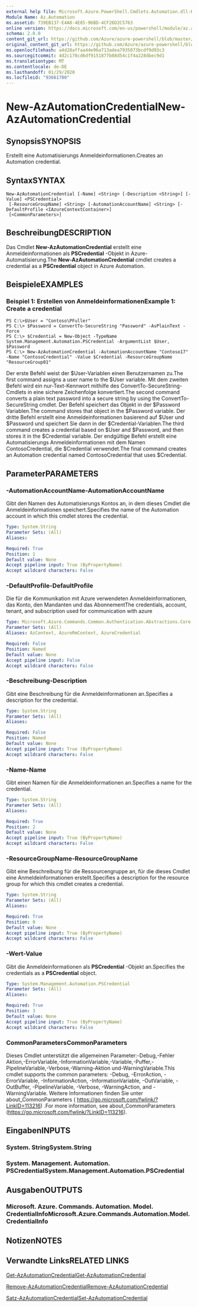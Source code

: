 ```yaml
---
external help file: Microsoft.Azure.PowerShell.Cmdlets.Automation.dll-Help.xml
Module Name: Az.Automation
ms.assetid: 739EB137-E4A8-4E85-96BD-4CF26D2C5763
online version: https://docs.microsoft.com/en-us/powershell/module/az.automation/new-azautomationcredential
schema: 2.0.0
content_git_url: https://github.com/Azure/azure-powershell/blob/master/src/Automation/Automation/help/New-AzAutomationCredential.md
original_content_git_url: https://github.com/Azure/azure-powershell/blob/master/src/Automation/Automation/help/New-AzAutomationCredential.md
ms.openlocfilehash: a4d28affaa44e96a713adea7935073bcdf9d93c3
ms.sourcegitcommit: 4d2c178cd6df9151877b08d54c1f4a228dbec9d1
ms.translationtype: MT
ms.contentlocale: de-DE
ms.lasthandoff: 01/29/2020
ms.locfileid: "93661780"
---
```

# <span data-ttu-id="9175e-101">New-AzAutomationCredential</span><span class="sxs-lookup"><span data-stu-id="9175e-101">New-AzAutomationCredential</span></span>

## <span data-ttu-id="9175e-102">Synopsis</span><span class="sxs-lookup"><span data-stu-id="9175e-102">SYNOPSIS</span></span>
<span data-ttu-id="9175e-103">Erstellt eine Automatisierungs Anmeldeinformationen.</span><span class="sxs-lookup"><span data-stu-id="9175e-103">Creates an Automation credential.</span></span>

## <span data-ttu-id="9175e-104">Syntax</span><span class="sxs-lookup"><span data-stu-id="9175e-104">SYNTAX</span></span>

```
New-AzAutomationCredential [-Name] <String> [-Description <String>] [-Value] <PSCredential>
 [-ResourceGroupName] <String> [-AutomationAccountName] <String> [-DefaultProfile <IAzureContextContainer>]
 [<CommonParameters>]
```

## <span data-ttu-id="9175e-105">Beschreibung</span><span class="sxs-lookup"><span data-stu-id="9175e-105">DESCRIPTION</span></span>
<span data-ttu-id="9175e-106">Das Cmdlet **New-AzAutomationCredential** erstellt eine Anmeldeinformationen als **PSCredential** -Objekt in Azure-Automatisierung.</span><span class="sxs-lookup"><span data-stu-id="9175e-106">The **New-AzAutomationCredential** cmdlet creates a credential as a **PSCredential** object in Azure Automation.</span></span>

## <span data-ttu-id="9175e-107">Beispiele</span><span class="sxs-lookup"><span data-stu-id="9175e-107">EXAMPLES</span></span>

### <span data-ttu-id="9175e-108">Beispiel 1: Erstellen von Anmeldeinformationen</span><span class="sxs-lookup"><span data-stu-id="9175e-108">Example 1: Create a credential</span></span>
```
PS C:\>$User = "Contoso\PFuller"
PS C:\> $Password = ConvertTo-SecureString "Password" -AsPlainText -Force
PS C:\> $Credential = New-Object -TypeName System.Management.Automation.PSCredential -ArgumentList $User, $Password
PS C:\> New-AzAutomationCredential -AutomationAccountName "Contoso17" -Name "ContosoCredential" -Value $Credential -ResourceGroupName "ResourceGroup01"
```

<span data-ttu-id="9175e-109">Der erste Befehl weist der $User-Variablen einen Benutzernamen zu.</span><span class="sxs-lookup"><span data-stu-id="9175e-109">The first command assigns a user name to the $User variable.</span></span>
<span data-ttu-id="9175e-110">Mit dem zweiten Befehl wird ein nur-Text-Kennwort mithilfe des ConvertTo-SecureString-Cmdlets in eine sichere Zeichenfolge konvertiert.</span><span class="sxs-lookup"><span data-stu-id="9175e-110">The second command converts a plain text password into a secure string by using the ConvertTo-SecureString cmdlet.</span></span>
<span data-ttu-id="9175e-111">Der Befehl speichert das Objekt in der $Password Variablen.</span><span class="sxs-lookup"><span data-stu-id="9175e-111">The command stores that object in the $Password variable.</span></span>
<span data-ttu-id="9175e-112">Der dritte Befehl erstellt eine Anmeldeinformationen basierend auf $User und $Password und speichert Sie dann in der $Credential-Variablen.</span><span class="sxs-lookup"><span data-stu-id="9175e-112">The third command creates a credential based on $User and $Password, and then stores it in the $Credential variable.</span></span>
<span data-ttu-id="9175e-113">Der endgültige Befehl erstellt eine Automatisierungs Anmeldeinformationen mit dem Namen ContosoCredential, die $Credential verwendet.</span><span class="sxs-lookup"><span data-stu-id="9175e-113">The final command creates an Automation credential named ContosoCredential that uses $Credential.</span></span>

## <span data-ttu-id="9175e-114">Parameter</span><span class="sxs-lookup"><span data-stu-id="9175e-114">PARAMETERS</span></span>

### <span data-ttu-id="9175e-115">-AutomationAccountName</span><span class="sxs-lookup"><span data-stu-id="9175e-115">-AutomationAccountName</span></span>
<span data-ttu-id="9175e-116">Gibt den Namen des Automatisierungs Kontos an, in dem dieses Cmdlet die Anmeldeinformationen speichert.</span><span class="sxs-lookup"><span data-stu-id="9175e-116">Specifies the name of the Automation account in which this cmdlet stores the credential.</span></span>

```yaml
Type: System.String
Parameter Sets: (All)
Aliases:

Required: True
Position: 1
Default value: None
Accept pipeline input: True (ByPropertyName)
Accept wildcard characters: False
```

### <span data-ttu-id="9175e-117">-DefaultProfile</span><span class="sxs-lookup"><span data-stu-id="9175e-117">-DefaultProfile</span></span>
<span data-ttu-id="9175e-118">Die für die Kommunikation mit Azure verwendeten Anmeldeinformationen, das Konto, den Mandanten und das Abonnement</span><span class="sxs-lookup"><span data-stu-id="9175e-118">The credentials, account, tenant, and subscription used for communication with azure</span></span>

```yaml
Type: Microsoft.Azure.Commands.Common.Authentication.Abstractions.Core.IAzureContextContainer
Parameter Sets: (All)
Aliases: AzContext, AzureRmContext, AzureCredential

Required: False
Position: Named
Default value: None
Accept pipeline input: False
Accept wildcard characters: False
```

### <span data-ttu-id="9175e-119">-Beschreibung</span><span class="sxs-lookup"><span data-stu-id="9175e-119">-Description</span></span>
<span data-ttu-id="9175e-120">Gibt eine Beschreibung für die Anmeldeinformationen an.</span><span class="sxs-lookup"><span data-stu-id="9175e-120">Specifies a description for the credential.</span></span>

```yaml
Type: System.String
Parameter Sets: (All)
Aliases:

Required: False
Position: Named
Default value: None
Accept pipeline input: True (ByPropertyName)
Accept wildcard characters: False
```

### <span data-ttu-id="9175e-121">-Name</span><span class="sxs-lookup"><span data-stu-id="9175e-121">-Name</span></span>
<span data-ttu-id="9175e-122">Gibt einen Namen für die Anmeldeinformationen an.</span><span class="sxs-lookup"><span data-stu-id="9175e-122">Specifies a name for the credential.</span></span>

```yaml
Type: System.String
Parameter Sets: (All)
Aliases:

Required: True
Position: 2
Default value: None
Accept pipeline input: True (ByPropertyName)
Accept wildcard characters: False
```

### <span data-ttu-id="9175e-123">-ResourceGroupName</span><span class="sxs-lookup"><span data-stu-id="9175e-123">-ResourceGroupName</span></span>
<span data-ttu-id="9175e-124">Gibt eine Beschreibung für die Ressourcengruppe an, für die dieses Cmdlet eine Anmeldeinformationen erstellt.</span><span class="sxs-lookup"><span data-stu-id="9175e-124">Specifies a description for the resource group for which this cmdlet creates a credential.</span></span>

```yaml
Type: System.String
Parameter Sets: (All)
Aliases:

Required: True
Position: 0
Default value: None
Accept pipeline input: True (ByPropertyName)
Accept wildcard characters: False
```

### <span data-ttu-id="9175e-125">-Wert</span><span class="sxs-lookup"><span data-stu-id="9175e-125">-Value</span></span>
<span data-ttu-id="9175e-126">Gibt die Anmeldeinformationen als **PSCredential** -Objekt an.</span><span class="sxs-lookup"><span data-stu-id="9175e-126">Specifies the credentials as a **PSCredential** object.</span></span>

```yaml
Type: System.Management.Automation.PSCredential
Parameter Sets: (All)
Aliases:

Required: True
Position: 3
Default value: None
Accept pipeline input: True (ByPropertyName)
Accept wildcard characters: False
```

### <span data-ttu-id="9175e-127">CommonParameters</span><span class="sxs-lookup"><span data-stu-id="9175e-127">CommonParameters</span></span>
<span data-ttu-id="9175e-128">Dieses Cmdlet unterstützt die allgemeinen Parameter:-Debug,-Fehler Aktion,-ErrorVariable,-InformationVariable,-Variable,-Puffer,-PipelineVariable,-Verbose,-Warning-Aktion und-WarningVariable.</span><span class="sxs-lookup"><span data-stu-id="9175e-128">This cmdlet supports the common parameters: -Debug, -ErrorAction, -ErrorVariable, -InformationAction, -InformationVariable, -OutVariable, -OutBuffer, -PipelineVariable, -Verbose, -WarningAction, and -WarningVariable.</span></span> <span data-ttu-id="9175e-129">Weitere Informationen finden Sie unter about_CommonParameters ( https://go.microsoft.com/fwlink/?LinkID=113216) .</span><span class="sxs-lookup"><span data-stu-id="9175e-129">For more information, see about_CommonParameters (https://go.microsoft.com/fwlink/?LinkID=113216).</span></span>

## <span data-ttu-id="9175e-130">Eingaben</span><span class="sxs-lookup"><span data-stu-id="9175e-130">INPUTS</span></span>

### <span data-ttu-id="9175e-131">System. String</span><span class="sxs-lookup"><span data-stu-id="9175e-131">System.String</span></span>

### <span data-ttu-id="9175e-132">System. Management. Automation. PSCredential</span><span class="sxs-lookup"><span data-stu-id="9175e-132">System.Management.Automation.PSCredential</span></span>

## <span data-ttu-id="9175e-133">Ausgaben</span><span class="sxs-lookup"><span data-stu-id="9175e-133">OUTPUTS</span></span>

### <span data-ttu-id="9175e-134">Microsoft. Azure. Commands. Automation. Model. CredentialInfo</span><span class="sxs-lookup"><span data-stu-id="9175e-134">Microsoft.Azure.Commands.Automation.Model.CredentialInfo</span></span>

## <span data-ttu-id="9175e-135">Notizen</span><span class="sxs-lookup"><span data-stu-id="9175e-135">NOTES</span></span>

## <span data-ttu-id="9175e-136">Verwandte Links</span><span class="sxs-lookup"><span data-stu-id="9175e-136">RELATED LINKS</span></span>

[<span data-ttu-id="9175e-137">Get-AzAutomationCredential</span><span class="sxs-lookup"><span data-stu-id="9175e-137">Get-AzAutomationCredential</span></span>](./Get-AzAutomationCredential.md)

[<span data-ttu-id="9175e-138">Remove-AzAutomationCredential</span><span class="sxs-lookup"><span data-stu-id="9175e-138">Remove-AzAutomationCredential</span></span>](./Remove-AzAutomationCredential.md)

[<span data-ttu-id="9175e-139">Satz-AzAutomationCredential</span><span class="sxs-lookup"><span data-stu-id="9175e-139">Set-AzAutomationCredential</span></span>](./Set-AzAutomationCredential.md)


